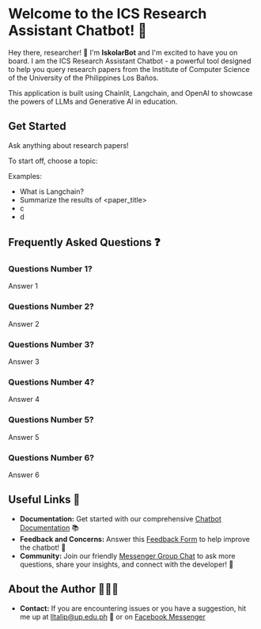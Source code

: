 # Welcome to the ICS Research Assistant Chatbot! 🤖

Hey there, researcher! 👋 I'm **IskolarBot** and I'm excited to have you on board. I am the ICS Research Assistant Chatbot - a powerful tool designed to help you query research papers from the Institute of Computer Science of the University of the Philippines Los Baños. 

This application is built using Chainlit, Langchain, and OpenAI to showcase the powers of LLMs and Generative AI in education.

## Get Started

Ask anything about research papers!

To start off, choose a topic: 

Examples:
- What is Langchain?
- Summarize the results of <paper_title>
- c
- d

## Frequently Asked Questions ❓

### Questions Number 1?
Answer 1
### Questions Number 2?
Answer 2
### Questions Number 3?
Answer 3
### Questions Number 4?
Answer 4
### Questions Number 5?
Answer 5
### Questions Number 6?
Answer 6

## Useful Links 🔗

- **Documentation:** Get started with our comprehensive [Chatbot Documentation](https://docs.chainlit.io) 📚
- **Feedback and Concerns:** Answer this [Feedback Form](https://forms.gle/1KisXppWJJUQKKS68) to help improve the chatbot! 🤖
- **Community:** Join our friendly [Messenger Group Chat](https://discord.gg/k73SQ3FyUh) to ask more questions, share your insights, and connect with the developer! 💬


## About the Author 👩🏼‍💻

- **Contact:** If you are encountering issues or you have a suggestion, hit me up at [lltalip@up.edu.ph](mailto:lltalip@up.edu.ph) 📧 or on [Facebook Messenger](https://m.me/ridiculoys)
